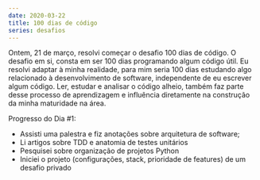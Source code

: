 ```yaml
---
date: 2020-03-22
title: 100 dias de código
series: desafios
---
```


Ontem, 21 de março, resolvi começar o desafio 100 dias de código. O desafio em si, consta em ser 100 dias programando algum código útil. Eu resolvi adaptar à minha realidade, para mim seria 100 dias estudando algo relacionado à desenvolvimento de software, independente de eu escrever algum código. Ler, estudar e analisar o código alheio, também faz parte desse processo de aprendizagem e influência diretamente na construção da minha maturidade na área.

Progresso do Dia #1:

- Assisti uma palestra e fiz anotações sobre arquitetura de software;
- Li artigos sobre TDD e anatomia de testes unitários 
- Pesquisei sobre organização de projetos Python  
- Iniciei o projeto (configurações, stack, prioridade de features) de um desafio privado

